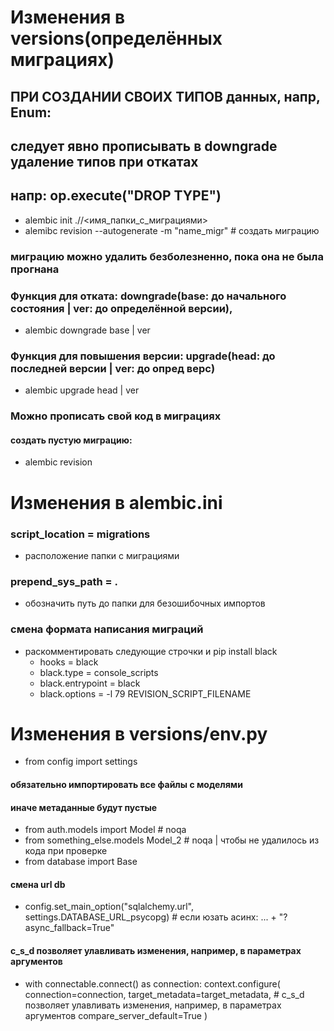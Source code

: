 # Изменения в versions(определённых миграциях)
## ПРИ СОЗДАНИИ СВОИХ ТИПОВ данных, напр, Enum:
## следует явно прописывать в downgrade удаление типов при откатах
## напр: op.execute("DROP TYPE")  
- alembic init ./<path>/<имя_папки_с_миграциями>
- alemibc revision --autogenerate -m "name_migr" # создать миграцию
### миграцию можно удалить безболезненно, пока она не была прогнана 
### Функция для отката: downgrade(base: до начального состояния | ver: до определённой версии),
- alembic downgrade base | ver
### Функция для повышения версии: upgrade(head: до последней версии | ver: до опред верс) 
- alembic upgrade head | ver
### Можно прописать свой код в миграциях
#### создать пустую миграцию:
- alembic revision

# Изменения в alembic.ini

### script_location = migrations 
- расположение папки с миграциями
### prepend_sys_path = .
- обозначить путь до папки для безошибочных импортов
### смена формата написания миграций
- раскомментировать следующие строчки и pip install black
    - hooks = black
    - black.type = console_scripts
    - black.entrypoint = black
    - black.options = -l 79 REVISION_SCRIPT_FILENAME


# Изменения в versions/env.py
- from config import settings
#### обязательно импортировать все файлы с моделями
#### иначе метаданные будут пустые
- from auth.models import Model # noqa
- from something_else.models Model_2 # noqa | чтобы не удалилось из кода при проверке
- from database import Base
#### смена url db
- config.set_main_option("sqlalchemy.url", settings.DATABASE_URL_psycopg)
                                            # если юзать асинх: ... + "?async_fallback=True"
#### c_s_d позволяет улавливать изменения, например, в параметрах аргументов
- with connectable.connect() as connection:
        context.configure(
            connection=connection, 
            target_metadata=target_metadata,
            # c_s_d позволяет улавливать изменения, например, в параметрах аргументов
            compare_server_default=True
        )